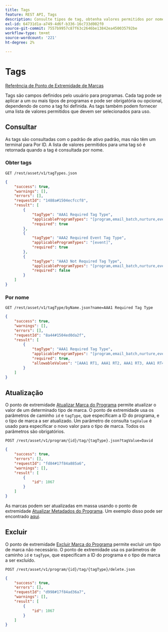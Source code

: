 ```yaml
---
title: Tags
feature: REST API, Tags
description: Consulte tipos de tag, obtenha valores permitidos por nome, atualize ou exclua tags de programa no Marketo por meio da API de ativos REST, com exemplos de solicitação.
exl-id: 64731d1a-a749-4d6f-b336-16c733d002f0
source-git-commit: 7557b9957c87f63c2646be13842ea450035792be
workflow-type: tm+mt
source-wordcount: '221'
ht-degree: 2%

---
```


# Tags

[Referência de Ponto de Extremidade de Marcas](https://developer.adobe.com/marketo-apis/api/asset/#tag/Tags)

Tags são campos definidos pelo usuário para programas. Cada tag pode se aplicar a um ou mais tipos de programas e pode ser obrigatória ou opcional, dependendo de como a tag foi definida. As tags também podem fornecer uma lista de valores permitidos que devem ser selecionados para uso.

## Consultar

As tags são consultadas com o padrão de ativo padrão, mas não têm um terminal para Por ID. A lista de valores permitidos para uma tag só é retornada quando a tag é consultada por nome.

### Obter tags

```
GET /rest/asset/v1/tagTypes.json
```

```json
{
    "success": true,
    "warnings": [],
    "errors": [],
    "requestId": "1488a#1504ecfccf8",
    "result": [
        {
            "tagType": "AAA1 Required Tag Type",
            "applicableProgramTypes": "[program,email_batch,nurture,event,webinar]",
            "required": true
        },
        {
            "tagType": "AAA2 Required Event Tag Type",
            "applicableProgramTypes": "[event]",
            "required": true
        },
        {
            "tagType": "AAA3 Not Required Tag Type",
            "applicableProgramTypes": "[program,email_batch,nurture,event,webinar]",
            "required": false
        }
    ]
}
```

### Por nome

```
GET /rest/asset/v1/tagType/byName.json?name=AAA1 Required Tag Type
```

```json
{
    "success": true,
    "warnings": [],
    "errors": [],
    "requestId": "8a44#1504ed0da2f",
    "result": [
        {
            "tagType": "AAA1 Required Tag Type",
            "applicableProgramTypes": "[program,email_batch,nurture,event,webinar]",
            "required": true,
            "allowableValues": "[AAA1 RT1, AAA1 RT2, AAA1 RT3, AAA1 RT4]"
        }
    ]
}
```

## Atualização

O ponto de extremidade [Atualizar Marca do Programa](https://developer.adobe.com/marketo-apis/api/asset/#tag/Programs/operation/updateProgramUsingPOST) permite atualizar o valor de um determinado tipo de marca. O ponto de extremidade usa os parâmetros de caminho `id` e `tagType`, que especificam a ID do programa, e o tipo de marca a ser atualizado. Um parâmetro de consulta `tagValue` é usado para especificar o novo valor para o tipo de marca. Todos os parâmetros são obrigatórios.

```
POST /rest/asset/v1/program/{id}/tag/{tagType}.json?tagValue=David
```

```json
{
    "success": true,
    "errors": [],
    "requestId": "fd84#17f84a885a6",
    "warnings": [],
    "result": [
        {
            "id": 1067
        }
    ]
}
```

As marcas podem ser atualizadas em massa usando o ponto de extremidade [Atualizar Metadados do Programa](https://developer.adobe.com/marketo-apis/api/asset/#tag/Programs/operation/updateProgramUsingPOST). Um exemplo disso pode ser encontrado [aqui](programs.md#update).

## Excluir

O ponto de extremidade [Excluir Marca do Programa](https://developer.adobe.com/marketo-apis/api/asset/#tag/Programs/operation/deleteProgramUsingPOST) permite excluir um tipo de marca não necessário. O ponto de extremidade usa os parâmetros de caminho `id` e `tagType`, que especificam a ID do programa e o tipo de marca a ser excluído.

```
POST /rest/asset/v1/program/{id}/tag/{tagType}/delete.json
```

```json
{
    "success": true,
    "errors": [],
    "requestId": "d998#17f84ad36a7",
    "warnings": [],
    "result": [
        {
            "id": 1067
        }
    ]
}
```
